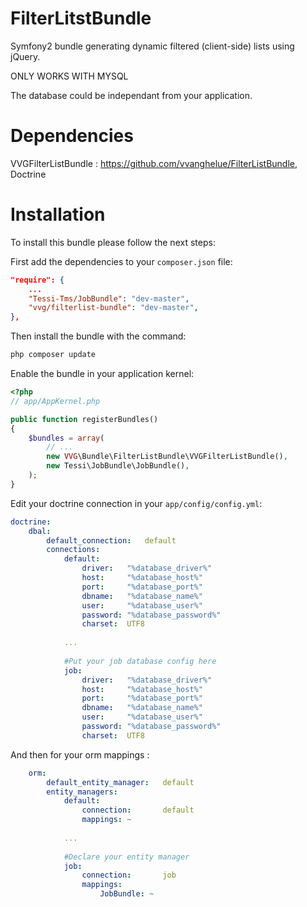 FilterLitstBundle
=================

Symfony2 bundle generating dynamic filtered (client-side) lists using jQuery.


ONLY WORKS WITH MYSQL

The database could be independant from your application.


Dependencies
============

VVGFilterListBundle : https://github.com/vvanghelue/FilterListBundle,
Doctrine

Installation
===========

To install this bundle please follow the next steps:

First add the dependencies to your `composer.json` file:

```json
"require": {
    ...
    "Tessi-Tms/JobBundle": "dev-master",
    "vvg/filterlist-bundle": "dev-master",
},
```

Then install the bundle with the command:

```sh
php composer update
```

Enable the bundle in your application kernel:

```php
<?php
// app/AppKernel.php

public function registerBundles()
{
    $bundles = array(
        // ...
        new VVG\Bundle\FilterListBundle\VVGFilterListBundle(),
        new Tessi\JobBundle\JobBundle(),
    );
}
```

Edit your doctrine connection in your `app/config/config.yml`:

```yaml
doctrine:
    dbal:
        default_connection:   default
        connections:
            default:
                driver:   "%database_driver%"
                host:     "%database_host%"
                port:     "%database_port%"
                dbname:   "%database_name%"
                user:     "%database_user%"
                password: "%database_password%"
                charset:  UTF8
            
            ...
            
            #Put your job database config here
            job:
                driver:   "%database_driver%"
                host:     "%database_host%"
                port:     "%database_port%"
                dbname:   "%database_name%"
                user:     "%database_user%"
                password: "%database_password%"
                charset:  UTF8
```

And then for your orm mappings :

```yaml
    orm:
        default_entity_manager:   default
        entity_managers:
            default:
                connection:       default
                mappings: ~
                
            ...
            
            #Declare your entity manager
            job:
                connection:       job
                mappings:
                    JobBundle: ~
```

